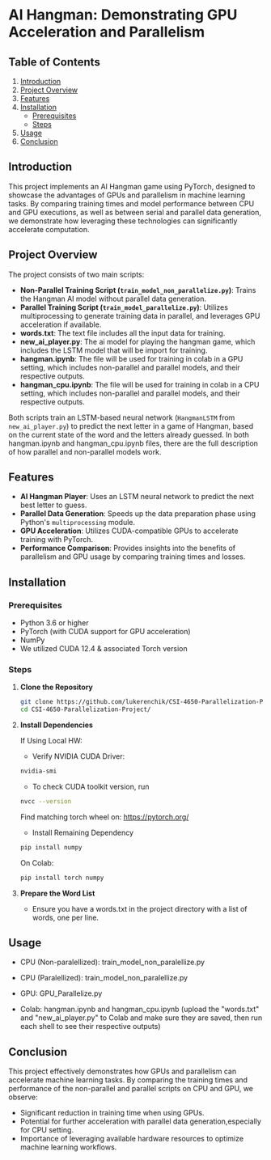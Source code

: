 # AI Hangman: Demonstrating GPU Acceleration and Parallelism

## Table of Contents

1. [Introduction](#introduction)
2. [Project Overview](#project-overview)
3. [Features](#features)
4. [Installation](#installation)
   - [Prerequisites](#prerequisites)
   - [Steps](#steps)
5. [Usage](#usage)
6. [Conclusion](#conclusion)


## Introduction

This project implements an AI Hangman game using PyTorch, designed to showcase the advantages of GPUs and parallelism in machine learning tasks. By comparing training times and model performance between CPU and GPU executions, as well as between serial and parallel data generation, we demonstrate how leveraging these technologies can significantly accelerate computation.

## Project Overview

The project consists of two main scripts:

- **Non-Parallel Training Script (`train_model_non_parallelize.py`)**: Trains the Hangman AI model without parallel data generation.
- **Parallel Training Script (`train_model_parallelize.py`)**: Utilizes multiprocessing to generate training data in parallel, and leverages GPU acceleration if available.
- **words.txt**: The text file includes all the input data for training.
- **new_ai_player.py**: The ai model for playing the hangman game, which includes the LSTM model that will be import for training.
-  **hangman.ipynb**: The file will be used for training in colab in a GPU setting, which includes non-parallel and parallel models, and their respective outputs.
-  **hangman_cpu.ipynb**: The file will be used for training in colab in a CPU setting, which includes non-parallel and parallel models, and their respective outputs.

Both scripts train an LSTM-based neural network (`HangmanLSTM` from `new_ai_player.py`) to predict the next letter in a game of Hangman, based on the current state of the word and the letters already guessed. In both hangman.ipynb and hangman_cpu.ipynb files, there are the full description of how parallel and non-parallel models work.

## Features

- **AI Hangman Player**: Uses an LSTM neural network to predict the next best letter to guess.
- **Parallel Data Generation**: Speeds up the data preparation phase using Python's `multiprocessing` module.
- **GPU Acceleration**: Utilizes CUDA-compatible GPUs to accelerate training with PyTorch.
- **Performance Comparison**: Provides insights into the benefits of parallelism and GPU usage by comparing training times and losses.

## Installation

### Prerequisites

- Python 3.6 or higher
- PyTorch (with CUDA support for GPU acceleration)
- NumPy
- We utilized CUDA 12.4 & associated Torch version

### Steps

1. **Clone the Repository**

   ```bash
   git clone https://github.com/lukerenchik/CSI-4650-Parallelization-Project/
   cd CSI-4650-Parallelization-Project/
   

2. **Install Dependencies**
   
   If Using Local HW:

   - Verify NVIDIA CUDA Driver:
   
   ```bash
   nvidia-smi
   ```
   
   - To check CUDA toolkit version, run
   
   ```bash 
   nvcc --version
   ```
   
   Find matching torch wheel on: https://pytorch.org/
   
   - Install Remaining Dependency
   ```bash
   pip install numpy
   ```
   
   On Colab:
   ```bash
   pip install torch numpy
   ```
   
4. **Prepare the Word List**
    - Ensure you have a words.txt in the project directory with a list of words, one per line.


## Usage

- CPU (Non-paralellized): train_model_non_paralellize.py

- CPU (Paralellized): train_model_non_paralellize.py

- GPU: GPU_Parallelize.py
  
- Colab: hangman.ipynb and hangman_cpu.ipynb (upload the "words.txt" and "new_ai_player.py" to Colab and make sure they are saved, then run each shell to see their respective outputs)

## Conclusion

This project effectively demonstrates how GPUs and parallelism can accelerate machine learning tasks.
By comparing the training times and performance of the non-parallel and parallel scripts on CPU and GPU, we observe:

- Significant reduction in training time when using GPUs.
- Potential for further acceleration with parallel data generation,especially for CPU setting.
- Importance of leveraging available hardware resources to optimize machine learning workflows.
